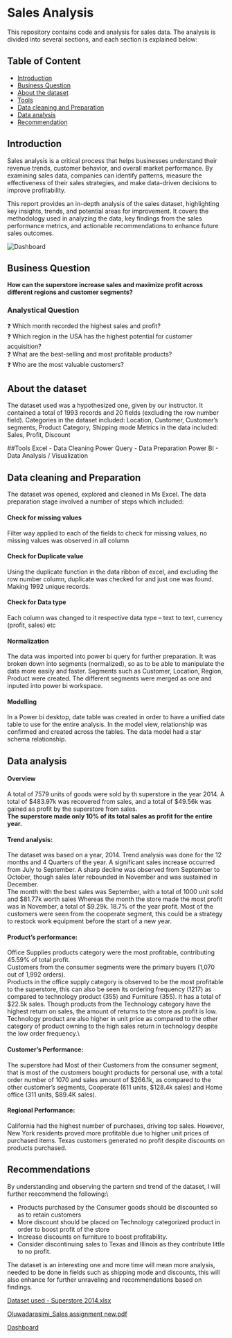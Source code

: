   # Sales Analysis
 This repository contains code and analysis for sales data. The analysis is divided into several sections, and each section is explained below:
 
## Table of Content

- [Introduction](#Introduction)
- [Business Question](#business_Question)
- [About the dataset](#about_the_dataset)
- [Tools](#Tools)
- [Data cleaning and Preparation](#Data_cleaning_and_Preparation)
- [Data analysis](#Data_analysis)
- [Recommendation](#Recommendations)


## Introduction

Sales analysis is a critical process that helps businesses understand their revenue trends, customer behavior, and overall market performance. By examining sales data, companies can identify patterns, measure the effectiveness of their sales strategies, and make data-driven decisions to improve profitability.

This report provides an in-depth analysis of the sales dataset, highlighting key insights, trends, and potential areas for improvement. It covers the methodology used in analyzing the data, key findings from the sales performance metrics, and actionable recommendations to enhance future sales outcomes.

![Dashboard](https://github.com/user-attachments/assets/6af8799f-12f7-4e59-aecf-cb9d2be68245.PNG)

## Business Question
**How can the superstore increase sales and maximize profit across different regions and customer segments?**


### Analystical Question
❓ Which month recorded the highest sales and profit?  
❓ Which region in the USA has the highest potential for customer acquisition?  
❓ What are the best-selling and most profitable products?  
❓ Who are the most valuable customers?


## About the dataset
The dataset used was a hypothesized one, given by our instructor. It contained a total of 1993 records and 20 fields (excluding the row number field). 
Categories in the dataset included: Location, Customer, Customer’s segments, Product Category, Shipping mode
Metrics in the data included: Sales, Profit, Discount

##Tools
Excel - Data Cleaning
Power Query - Data Preparation
Power BI - Data Analysis / Visualization



## Data cleaning and Preparation
The dataset was opened, explored and cleaned in Ms Excel.  The data preparation stage involved a number of steps which included:  

#### Check for missing values 
Filter way applied to each of the fields to check for missing values, no missing values was observed in all column

#### Check for Duplicate value 
Using the duplicate function in the data ribbon of excel, and excluding the row number column, duplicate was checked for and just one was found. Making 1992 unique records.

#### Check for Data type
Each column was changed to it respective data type – text to text, currency (profit, sales) etc

#### Normalization
The data was imported into power bi query for further preparation. It was broken down into segments (normalized), so as to be able to manipulate the data more easily and faster.  Segments such as Customer, Location, Region, Product were created. The different segments were merged as one and inputed into power bi workspace.

#### Modelling
In a Power bi desktop, date table was created in order to have a unified date table to use for the entire analysis.  In the model view, relationship was confirmed and created across the tables. The data model had a star schema relationship.


## Data analysis
#### Overview
A total of 7579 units of goods were sold by th superstore in the year 2014. A total of $483.97k was recovered from sales, and a total of $49.56k was gained as profit by the superstore from sales.\
**The superstore made only 10% of its total sales as profit for the entire year.**

#### Trend analysis: 
The dataset was based on a year, 2014. Trend analysis was done for the 12 months and 4 Quarters of the year. 
A significant sales increase occurred from July to September. A sharp decline was observed from September to October, though sales later rebounded in November and was sustained in December.\
The month with the best sales was September, with a total of 1000 unit sold and $81.77k worth sales Whereas the month the store made the most profit was in November, a total of $9.29k. 18.7% of the year profit. Most of the customers were seen from the cooperate segment, this could be a strategy to restock work equipment before the start of a new year.

#### Product’s performance: 
Office Supplies products category were the most profitable, contributing 45.59% of total profit.  
Customers from the consumer segments were the primary buyers (1,070 out of 1,992 orders).\
Products in the office supply category is observed to be the most profitable to the superstore, this can also be seen its ordering frequency (1217) as compared to technology product (355) and Furniture (355). It has a total of $22.5k sales.  Though products from the Technology category have the highest return on sales, the amount of returns to the store as profit is low. Technology product are also higher in unit price as compared to the other category of product owning to the high sales return in technology despite the low order frequency.\

#### Customer’s Performance: 
The superstore had Most of their Customers from the consumer segment, that is most of the customers bought products for personal use, with a total order number of 1070 and sales amount of $266.1k, as compared to the other customer’s segments, Cooperate (611 units, $128.4k sales) and Home office (311 units, $89.4K sales).


#### Regional Performance:

California had the highest number of purchases, driving top sales. However, New York residents proved more profitable due to higher unit prices of purchased items.
Texas customers generated no profit despite discounts on products purchased.


## Recommendations
By understanding and observing the partern snd trend of the dataset, I will further reecommend the following:\
-	Products purchased by the Consumer goods should be discounted so as to retain customers 
-	More discount should be placed on Technology categorized product in order to boost profit of the store
-	Increase discounts on furniture to boost profitability.
-	 Consider discontinuing sales to Texas and Illinois as they contribute little to no profit.


The dataset is an interesting one and more time will mean more analysis, needed to be done in fields such as shipping mode and discounts, this will also enhance for further unraveling and recommendations based on findings.

[Dataset used - Superstore 2014.xlsx](https://github.com/user-attachments/files/19459786/Superstore.2014.xlsx)

[Oluwadarasimi_Sales assignment new.pdf](https://github.com/user-attachments/files/19459779/Oluwadarasimi_Sales.assignment.new.pdf)

[Dashboard](https://github.com/user-attachments/assets/af24b7fa-79b5-46df-8268-76dab67ea508)

